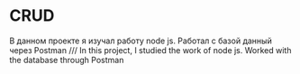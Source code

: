 # CRUD
В данном проекте я изучал работу node js. Работал с базой данный через Postman /// In this project, I studied the work of node js. Worked with the database through Postman
